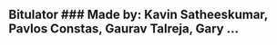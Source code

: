 ## Bitulator                                                                   ### Made by: Kavin Satheeskumar, Pavlos Constas, Gaurav Talreja, Gary ...  